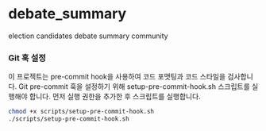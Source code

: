 # debate_summary
election candidates debate summary community

### Git 훅 설정
이 프로젝트는 pre-commit hook을 사용하여 코드 포맷팅과 코드 스타일을 검사합니다.
Git pre-commit 훅을 설정하기 위해 setup-pre-commit-hook.sh 스크립트를 실행해야 합니다.
먼저 실행 권한을 추가한 후 스크립트를 실행합니다.

```bash
chmod +x scripts/setup-pre-commit-hook.sh
./scripts/setup-pre-commit-hook.sh
```